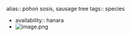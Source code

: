alias:: pohon sosis, sausage tree
tags:: species

- availability:: hanara
- ![image.png](https://peach-geographical-bat-397.mypinata.cloud/ipfs/QmYiYryL5wQzxnuXXj8m1sjjk9ysinYpuVjMKAkGCpWBXU)